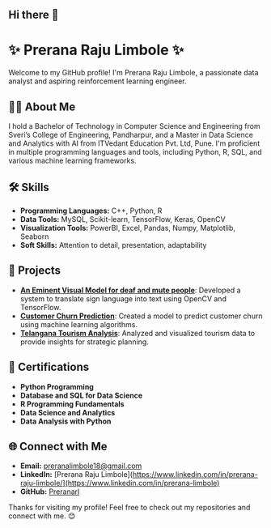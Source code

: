 ## Hi there 👋

# ✨ Prerana Raju Limbole ✨

Welcome to my GitHub profile! I'm Prerana Raju Limbole, a passionate data analyst and aspiring reinforcement learning engineer.

## 👩‍💻 About Me
I hold a Bachelor of Technology in Computer Science and Engineering from Sveri’s College of Engineering, Pandharpur, and a Master in Data Science and Analytics with AI from ITVedant Education Pvt. Ltd, Pune. I'm proficient in multiple programming languages and tools, including Python, R, SQL, and various machine learning frameworks.

## 🛠️ Skills
- **Programming Languages:** C++, Python, R
- **Data Tools:** MySQL, Scikit-learn, TensorFlow, Keras, OpenCV
- **Visualization Tools:** PowerBI, Excel, Pandas, Numpy, Matplotlib, Seaborn
- **Soft Skills:** Attention to detail, presentation, adaptability

## 🌟 Projects
- **[An Eminent Visual Model for deaf and mute people](https://github.com/Preranarl/An-Eminent-Visual-Model-for-deaf-and-mute-people)**: Developed a system to translate sign language into text using OpenCV and TensorFlow.
- **[Customer Churn Prediction](https://github.com/Preranarl/Customer_Churn_Prediction_using-ML)**: Created a model to predict customer churn using machine learning algorithms.
- **[Telangana Tourism Analysis](https://github.com/Preranarl/Telangana-Tourism-Dashboard)**: Analyzed and visualized tourism data to provide insights for strategic planning.

## 🏅 Certifications
- **Python Programming**
- **Database and SQL for Data Science**
- **R Programming Fundamentals**
- **Data Science and Analytics**
- **Data Analysis with Python**

## 🌐 Connect with Me
- **Email:** preranalimbole18@gmail.com
- **LinkedIn:** [Prerana Raju Limbole](https://www.linkedin.com/in/prerana-raju-limbole/](https://www.linkedin.com/in/prerana-limbole)
- **GitHub:** [Preranarl](https://github.com/Preranarl)

Thanks for visiting my profile! Feel free to check out my repositories and connect with me. 😊
